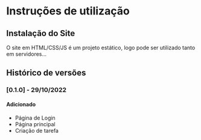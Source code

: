 # Instruções de utilização

## Instalação do Site

O site em HTML/CSS/JS é um projeto estático, logo pode ser utilizado tanto em servidores...

## Histórico de versões

### [0.1.0] - 29/10/2022
#### Adicionado
- Página de Login
- Página principal
- Criação de tarefa